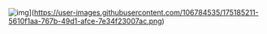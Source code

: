![img]([http://i.imgur.com/yourfilename.png)](https://user-images.githubusercontent.com/106784535/175185211-5610f1aa-767b-49d1-afce-7e34f23007ac.png)
